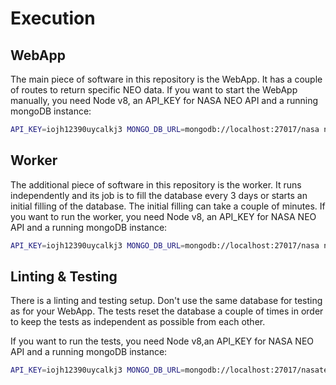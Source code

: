 # Execution

## WebApp
The main piece of software in this repository is the WebApp. It has a couple of
routes to return specific NEO data.
If you want to start the WebApp manually, you need Node v8, an API_KEY for NASA 
NEO API and a running mongoDB instance:

```Bash
API_KEY=iojh12390uycalkj3 MONGO_DB_URL=mongodb://localhost:27017/nasa node .
```

## Worker
The additional piece of software in this repository is the worker. It runs
independently and its job is to fill the database every 3 days or starts an
initial filling of the database. The initial filling can take a couple of 
minutes.
If you want to run the worker, you need Node v8, an API_KEY for NASA NEO API and
a running mongoDB instance:

```Bash
API_KEY=iojh12390uycalkj3 MONGO_DB_URL=mongodb://localhost:27017/nasa node worker.js
```


## Linting & Testing
There is a linting and testing setup. Don't use the same database for testing as
for your WebApp. The tests reset the database a couple of times in order to keep
the tests as independent as possible from each other.

If you want to run the tests, you need Node v8,an API_KEY for NASA NEO API and a
running mongoDB instance:

```Bash
API_KEY=iojh12390uycalkj3 MONGO_DB_URL=mongodb://localhost:27017/nasatest gulp verify
```
